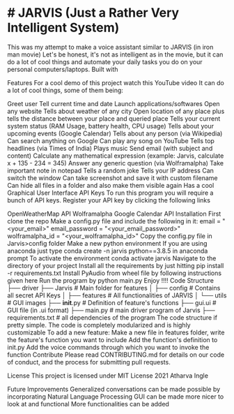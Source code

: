 # # JARVIS (Just a Rather Very Intelligent System)

This was my attempt to make a voice assistant similar to JARVIS (in iron man movie)
Let's be honest, it's not as intelligent as in the movie, but it can do a lot of cool things and automate your daily tasks you do on your personal computers/laptops.
Built with


Features
For a cool demo of this project watch this YouTube video
It can do a lot of cool things, some of them being:

Greet user
Tell current time and date
Launch applications/softwares
Open any website
Tells about weather of any city
Open location of any place plus tells the distance between your place and queried place
Tells your current system status (RAM Usage, battery health, CPU usage)
Tells about your upcoming events (Google Calendar)
Tells about any person (via Wikipedia)
Can search anything on Google
Can play any song on YouTube
Tells top headlines (via Times of India)
Plays music
Send email (with subject and content)
Calculate any mathematical expression (example: Jarvis, calculate x + 135 - 234 = 345)
Answer any generic question (via Wolframalpha)
Take important note in notepad
Tells a random joke
Tells your IP address
Can switch the window
Can take screenshot and save it with custom filename
Can hide all files in a folder and also make them visible again
Has a cool Graphical User Interface
API Keys
To run this program you will require a bunch of API keys. Register your API key by clicking the following links

OpenWeatherMap API
Wolframalpha
Google Calendar API
Installation
First clone the repo
Make a config.py file and include the following in it:
email = "<your_email>"
email_password = "<your_email_password>"
wolframalpha_id = "<your_wolframalpha_id>"
Copy the config.py file in Jarvis>config folder
Make a new python environment If you are using anaconda just type conda create -n jarvis python==3.8.5  in anaconda prompt
To activate the environment conda activate jarvis
Navigate to the directory of your project
Install all the requirements by just hitting pip install -r requirements.txt
Install PyAudio from wheel file by following instructions given here
Run the program by python main.py
Enjoy !!!!
Code Structure
├── driver
├── Jarvis              # Main folder for features 
│   ├── config          # Contains all secret API Keys
│   ├── features        # All functionalities of JARVIS 
│   └── utils           # GUI images
├── __init__.py         # Definition of feature's functions
├── gui.ui              # GUI file (in .ui format)
├── main.py             # main driver program of Jarvis
├── requirements.txt    # all dependencies of the program
The code structure if pretty simple. The code is completely modularized and is highly customizable
To add a new feature:
Make a new file in features folder, write the feature's function you want to include
Add the function's definition to init.py
Add the voice commands through which you want to invoke the function
Contribute
Please read CONTRIBUTING.md for details on our code of conduct, and the process for submitting pull requests.

License
This project is licensed under MIT License 2021 Atharva Ingle

Future Improvements
Generalized conversations can be made possible by incorporating Natural Language Processing
GUI can be made more nicer to look at and functional
More functionalities can be added
